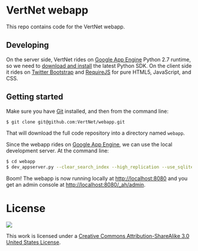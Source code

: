 # VertNet webapp

This repo contains code for the VertNet webapp.

## Developing

On the server side, VertNet rides on [Google App Engine](https://developers.google.com/appengine) Python 2.7 runtime, so we need to [download and install](https://developers.google.com/appengine/downloads) the latest Python SDK. On the client side it rides on [Twitter Bootstrap](https://github.com/twitter/bootstrap) and [RequireJS](http://requirejs.org/) for pure HTML5, JavaScript, and CSS.

## Getting started

Make sure you have [Git](http://git-scm.com/) installed, and then from the command line:

```bash
$ git clone git@github.com:VertNet/webapp.git
```

That will download the full code repository into a directory named `webapp`.

Since the webapp rides on [Google App Engine](https://developers.google.com/appengine), we can use the local development server. At the command line:

```bash
$ cd webapp
$ dev_appserver.py --clear_search_index --high_replication --use_sqlite -c .
```

Boom! The webapp is now running locally at [http://localhost:8080](http://localhost:8080) and you get an admin console at [http://localhost:8080/_ah/admin](http://localhost:8080/_ah/admin).

# License

![](http://i.creativecommons.org/l/by-sa/3.0/us/88x31.png)

This work is licensed under a [Creative Commons Attribution-ShareAlike 3.0 United States License](http://creativecommons.org/licenses/by-sa/3.0/us/).
